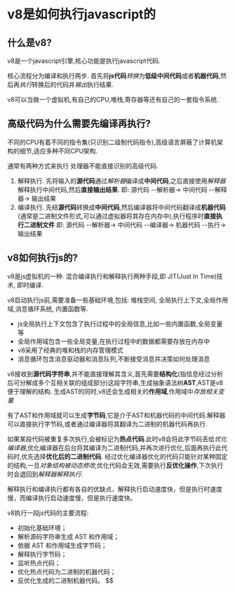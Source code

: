 # v8是如何执行javascript的

## 什么是v8?

v8是一个javascript引擎,核心功能是执行javascript代码.

核心流程分为编译和执行两步.
首先将**js代码***转换*为**低级中间代码**或者**机器代码**,然后再*执行*转换后的代码并*输出*执行结果.

v8可以当做一个虚拟机,有自己的CPU,堆栈,寄存器等还有自己的一套指令系统.

## 高级代码为什么需要先编译再执行?

不同的CPU有着不同的指令集(只识别二级制代码指令),高级语言屏蔽了计算机架构的细节,适应多种不同CPU架构.

通常有两种方式来执行 处理器不能直接识别的高级代码.
1. 解释执行. 先将输入的**源代码**通过*解析器*编译成**中间代码**,之后直接使用*解释器*解释执行中间代码,然后**直接输出结果**. 
   即:  源代码 --解析器-> 中间代码 --解释器-> 输出结果
2. 编译执行. 先结**源代码**转换成**中间代码**,然后编译器将中间代码翻译成**机器代码**(通常是二进制文件形式,可以通过虚拟器将其存在内存中),执行程序时**直接执行二进制文件**
   即:  源代码 --解析器-> 中间代码 --编译器-> 机器代码 --执行-> 输出结果

## v8如何执行js的?
v8是js虚拟机的一种. 混合编译执行和解释执行两种手段,即 JIT(Just In Time)技术, 即时编译.

v8启动执行js前,需要准备一些基础环境,包括: 堆栈空间, 全局执行上下文,全局作用域,消息循环系统, 内置函数等.
* js全局执行上下文包含了执行过程中的全局信息,比如一些内置函数,全局变量等
* 全局作用域包含一些全局变量,在执行过程中的数据都需要存放在内存中
* v8采用了经典的堆和栈的内存管理模式
* 消息循环包含消息驱动器和消息队列,不断接受消息并决策如何处理消息

v8接收到**源代码字符串**,并不能直接理解其含义,首先需要**结构化**(指信息经过分析后可分解成多个互相关联的组成部分)这段字符串,生成抽象语法树**AST**,AST是v8便于理解的结构.
生成AST的同时,v8还会生成相关的**作用域**,作用域中*存放相关变量*

有了AST和作用域就可以生成**字节码**,它是介于AST和机器代码的中间代码.解释器可以直接执行字节码,或者通过编译器将其翻译为二进制的机器代码再执行.

如果某段代码被重复多次执行,会被标记为**热点代码**.此时v8会将此字节码丢给*优化编译器*,优化编译器在后台将其编译为二进制代码,并再次进行优化,后面再执行此代码时,优先选择**优化后的二进制代码**.
经过优化编译器优化的代码只能针对某种固定的结构,一旦*对象结构被动态修改*,优化代码会无效,需要执行**反优化操作**,下次执行时会退回到*解释器解释执行*.

解释执行和编译执行都有各自的优缺点，解释执行启动速度快，但是执行时速度慢，而编译执行启动速度慢，但是执行速度快。

v8执行一段js代码的主要流程:
* 初始化基础环境；
* 解析源码字符串生成 AST 和作用域；
* 依据 AST 和作用域生成字节码；
* 解释执行字节码；
* 监听热点代码；
* 优化热点代码为二进制的机器代码；
* 反优化生成的二进制机器代码。
$$